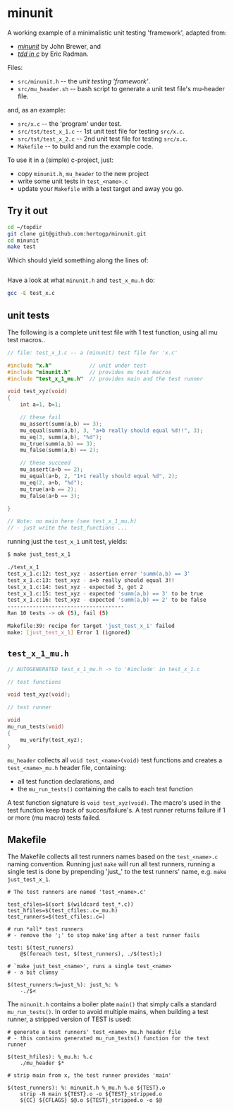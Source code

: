 # minunit

A working example of a minimalistic unit testing 'framework', adapted from:
- [*minunit*](http://www.jera.com/techinfo/jtns/jtn003.html) by John Brewer, and
- [*tdd in c*](http://eradman.com/posts/tdd-in-c.html) by Eric Radman.

Files:
- `src/minunit.h` -- the _unit testing 'framework'_.
- `src/mu_header.sh` -- bash script to generate a unit test file's mu-header file.

and, as an example:
- `src/x.c`            -- the 'program' under test.
- `src/tst/test_x_1.c` -- 1st unit test file for testing `src/x.c`.
- `src/tst/test_x_2.c` -- 2nd unit test file for testing `src/x.c`.
- `Makefile`           -- to build and run the example code.

To use it in a (simple) c-project, just:
- copy `minunit.h`,  `mu_header` to the new project
- write some unit tests in `test_<name>.c`
- update your `Makefile` with a test target
and away you go.


## Try it out

```bash
cd ~/topdir
git clone git@github.com:hertogp/minunit.git
cd minunit
make test
```

Which should yield something along the lines of:

``` bash
```

Have a look at what `minunit.h` and `test_x_mu.h` do:

```bash
gcc -E test_x.c
```

## unit tests

The following is a complete unit test file with 1 test function, using
all mu test macros..

```c
// file: test_x_1.c -- a (minunit) test file for 'x.c'

#include "x.h"            // unit under test
#include "minunit.h"      // provides mu test macros
#include "test_x_1_mu.h"  // provides main and the test runner

void test_xyz(void)
{
    int a=1, b=1;

    // these fail
    mu_assert(summ(a,b) == 3);
    mu_equal(summ(a,b), 3, "a+b really should equal %d!!", 3);
    mu_eq(3, summ(a,b), "%d");
    mu_true(summ(a,b) == 3);
    mu_false(summ(a,b) == 2);

    // these succeed
    mu_assert(a+b == 2);
    mu_equal(a+b, 2, "1+1 really should equal %d", 2);
    mu_eq(2, a+b, "%d");
    mu_true(a+b == 2);
    mu_false(a+b == 3);

}

// Note: no main here (see test_x_1_mu.h)
// - just write the test_functions ...
```

running just the `test_x_1` unit test, yields:

```bash
$ make just_test_x_1

./test_x_1
test_x_1.c:12: test_xyz - assertion error 'summ(a,b) == 3'
test_x_1.c:13: test_xyz - a+b really should equal 3!!
test_x_1.c:14: test_xyz - expected 3, got 2
test_x_1.c:15: test_xyz - expected 'summ(a,b) == 3' to be true
test_x_1.c:16: test_xyz - expected 'summ(a,b) == 2' to be false
-------------------------------------
Ran 10 tests -> ok (5), fail (5)

Makefile:39: recipe for target 'just_test_x_1' failed
make: [just_test_x_1] Error 1 (ignored)
```

## `test_x_1_mu.h`

```c
// AUTOGENERATED test_x_1_mu.h -> to '#include' in test_x_1.c

// test functions

void test_xyz(void);

// test runner

void
mu_run_tests(void)
{
    mu_verify(test_xyz);
}
```

`mu_header` collects all `void test_<name>(void)` test functions and creates
a `test_<name>_mu.h` header file, containing:
- all test function declarations, and
- the `mu_run_tests()` containing the calls to each test function

A test function signature is `void test_xyz(void)`.  The macro's used in the
test function keep track of succes/failure's.  A test runner returns failure
if 1 or more (mu macro) tests failed.

## Makefile

The Makefile collects all test runners names based on the `test_<name>.c`
naming convention.  Running just `make` will run all test runners, running
a single test is done by prepending 'just\_' to the test runners' name, e.g.
`make just_test_x_1`.


```make
# The test runners are named 'test_<name>.c'

test_cfiles=$(sort $(wildcard test_*.c))
test_hfiles=$(test_cfiles:.c=_mu.h)
test_runners=$(test_cfiles:.c=)

# run *all* test runners
# - remove the ';' to stop make'ing after a test runner fails

test: $(test_runners)
	@$(foreach test, $(test_runners), ./$(test);)

# `make just_test_<name>', runs a single test_<name>
# - a bit clumsy

$(test_runners:%=just_%): just_%: %
	-./$<
```

The `minunit.h` contains a boiler plate `main()` that simply calls a standard
`mu_run_tests()`.  In order to avoid multiple mains, when building a test
runner, a stripped version of TEST is used:

```make
# generate a test runners' test_<name>_mu.h header file
# - this contains generated mu_run_tests() function for the test runner

$(test_hfiles): %_mu.h: %.c
	./mu_header $*

# strip main from x, the test runner provides 'main'

$(test_runners): %: minunit.h %_mu.h %.o ${TEST}.o
	strip -N main ${TEST}.o -o ${TEST}_stripped.o
	${CC} ${CFLAGS} $@.o ${TEST}_stripped.o -o $@
```

